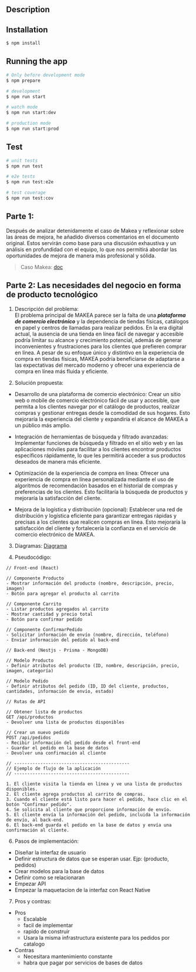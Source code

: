 ## Description

## Installation

```bash
$ npm install
```

## Running the app

```bash
# Only before development mode
$ npm prepare

# development
$ npm run start

# watch mode
$ npm run start:dev

# production mode
$ npm run start:prod
```

## Test

```bash
# unit tests
$ npm run test

# e2e tests
$ npm run test:e2e

# test coverage
$ npm run test:cov
```

## Parte 1:

Después de analizar detenidamente el caso de Makea y reflexionar sobre las áreas de mejora, he añadido diversos comentarios en el documento original. Estos servirán como base para una discusión exhaustiva y un análisis en profundidad con el equipo, lo que nos permitirá abordar las oportunidades de mejora de manera más profesional y sólida.

<!-- TODO añadir link al archivo con los comentarios -->

> Caso Makea: [doc](https://docs.google.com/document/d/1kJ1FqFYLpJUZKFp5RgBzKW1zFTRuKlBSph3Lx1N4ZHk/edit?usp=sharing)

## Parte 2: Las necesidades del negocio en forma de producto tecnológico

1. Descripción del problema: <br />
   El problema principal de MAKEA parece ser la falta de una <strong>_plataforma de comercio electrónico_</strong> y la dependencia de tiendas físicas, catálogos en papel y centros de llamadas para realizar pedidos. En la era digital actual, la ausencia de una tienda en línea fácil de navegar y accesible podría limitar su alcance y crecimiento potencial, además de generar inconvenientes y frustraciones para los clientes que prefieren comprar en línea. A pesar de su enfoque único y distintivo en la experiencia de compra en tiendas físicas, MAKEA podría beneficiarse de adaptarse a las expectativas del mercado moderno y ofrecer una experiencia de compra en línea más fluida y eficiente.

2. Solución propuesta:<br />

- Desarrollo de una plataforma de comercio electrónico: Crear un sitio web o mobile de comercio electrónico fácil de usar y accesible, que permita a los clientes navegar por el catálogo de productos, realizar compras y gestionar entregas desde la comodidad de sus hogares. Esto mejoraría la experiencia del cliente y expandiría el alcance de MAKEA a un público más amplio.

- Integración de herramientas de búsqueda y filtrado avanzadas: Implementar funciones de búsqueda y filtrado en el sitio web y en las aplicaciones móviles para facilitar a los clientes encontrar productos específicos rápidamente, lo que les permitirá acceder a sus productos deseados de manera más eficiente.

- Optimización de la experiencia de compra en línea: Ofrecer una experiencia de compra en línea personalizada mediante el uso de algoritmos de recomendación basados en el historial de compras y preferencias de los clientes. Esto facilitaría la búsqueda de productos y mejoraría la satisfacción del cliente.

- Mejora de la logística y distribución (opcional): Establecer una red de distribución y logística eficiente para garantizar entregas rápidas y precisas a los clientes que realicen compras en línea. Esto mejoraría la satisfacción del cliente y fortalecería la confianza en el servicio de comercio electrónico de MAKEA.

3. Diagramas: [Diagrama](https://drive.google.com/file/d/1q671JquVczyDDxHj1dm24PdivlY-x_Z1/view?usp=sharing)

4. Pseudocódigo:

```
// Front-end (React)

// Componente Producto
- Mostrar información del producto (nombre, descripción, precio, imagen)
- Botón para agregar el producto al carrito

// Componente Carrito
- Listar productos agregados al carrito
- Mostrar cantidad y precio total
- Botón para confirmar pedido

// Componente ConfirmarPedido
- Solicitar información de envío (nombre, dirección, teléfono)
- Enviar información del pedido al back-end

// Back-end (Nestjs - Prisma - MongoDB)

// Modelo Producto
- Definir atributos del producto (ID, nombre, descripción, precio, imagen, categoría)

// Modelo Pedido
- Definir atributos del pedido (ID, ID del cliente, productos, cantidades, información de envío, estado)

// Rutas de API

// Obtener lista de productos
GET /api/productos
- Devolver una lista de productos disponibles

// Crear un nuevo pedido
POST /api/pedidos
- Recibir información del pedido desde el front-end
- Guardar el pedido en la base de datos
- Devolver una confirmación al cliente

// --------------------------------------------
// Ejemplo de flujo de la aplicación
// --------------------------------------------

1. El cliente visita la tienda en línea y ve una lista de productos disponibles.
2. El cliente agrega productos al carrito de compras.
3. Cuando el cliente está listo para hacer el pedido, hace clic en el botón "Confirmar pedido".
4. Se solicita al cliente que proporcione información de envío.
5. El cliente envía la información del pedido, incluida la información de envío, al back-end.
6. El back-end guarda el pedido en la base de datos y envía una confirmación al cliente.
```

6. Pasos de implementación: <br />
  * Diseñar la interfaz de usuario
  * Definir estructura de datos que se esperan usar. Ejp: (producto, pedidos)
  * Crear modelos para la base de datos
  * Definir como se relacionaran 
  * Empezar API 
  * Empezar la maquetacion de la interfaz con React Native
7. Pros y contras: <br />
  - Pros 
    - Escalable
    - facil de implementar
    - rapido de construir
    - Usara la misma infrastructura existente para los pedidos por catalogo
  - Contras
    - Necesitara mantenimiento constante
    - habra que pagar por servicios de bases de datos
